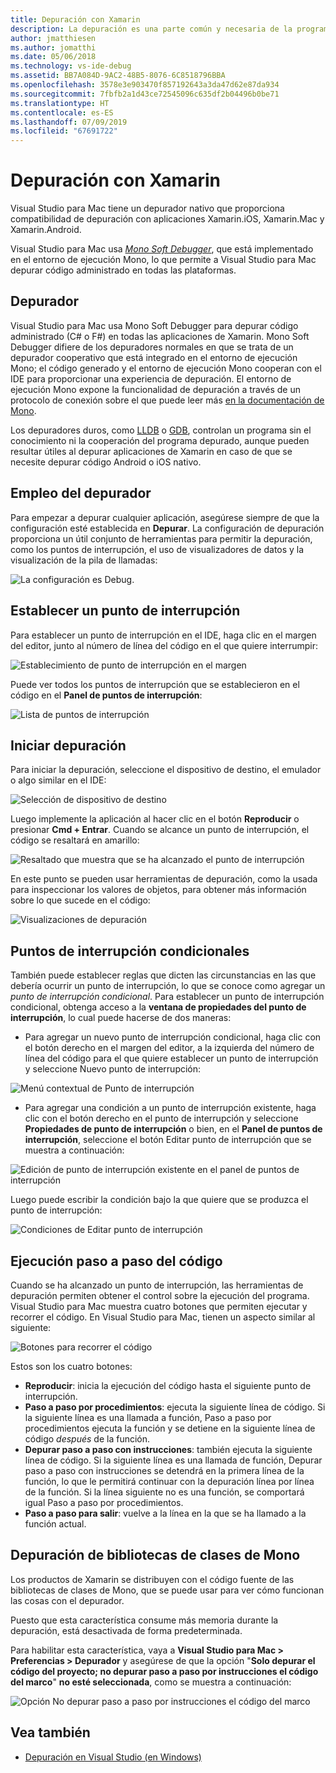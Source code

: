 ```yaml
---
title: Depuración con Xamarin
description: La depuración es una parte común y necesaria de la programación. Como IDE consolidado, Visual Studio para Mac contiene un completo conjunto de características para facilitar la depuración. En este artículo se explica cómo usar todo el potencial de depuración de Visual Studio para Mac, desde la depuración segura a la visualización de datos.
author: jmatthiesen
ms.author: jomatthi
ms.date: 05/06/2018
ms.technology: vs-ide-debug
ms.assetid: BB7A084D-9AC2-48B5-8076-6C8518796BBA
ms.openlocfilehash: 3578e3e903470f857192643a3da47d62e87da934
ms.sourcegitcommit: 7fbfb2a1d43ce72545096c635df2b04496b0be71
ms.translationtype: HT
ms.contentlocale: es-ES
ms.lasthandoff: 07/09/2019
ms.locfileid: "67691722"
---
```

# <a name="debugging-with-xamarin"></a>Depuración con Xamarin

Visual Studio para Mac tiene un depurador nativo que proporciona compatibilidad de depuración con aplicaciones Xamarin.iOS, Xamarin.Mac y Xamarin.Android.

Visual Studio para Mac usa [*Mono Soft Debugger*](http://www.mono-project.com/docs/advanced/runtime/docs/soft-debugger/), que está implementado en el entorno de ejecución Mono, lo que permite a Visual Studio para Mac depurar código administrado en todas las plataformas.

## <a name="the-debugger"></a>Depurador

Visual Studio para Mac usa Mono Soft Debugger para depurar código administrado (C# o F#) en todas las aplicaciones de Xamarin. Mono Soft Debugger difiere de los depuradores normales en que se trata de un depurador cooperativo que está integrado en el entorno de ejecución Mono; el código generado y el entorno de ejecución Mono cooperan con el IDE para proporcionar una experiencia de depuración. El entorno de ejecución Mono expone la funcionalidad de depuración a través de un protocolo de conexión sobre el que puede leer más [en la documentación de Mono](http://www.mono-project.com/docs/advanced/runtime/docs/soft-debugger-wire-format/).

Los depuradores duros, como [LLDB]( http://lldb.llvm.org/index.html) o [GDB]( https://www.gnu.org/software/gdb/), controlan un programa sin el conocimiento ni la cooperación del programa depurado, aunque pueden resultar útiles al depurar aplicaciones de Xamarin en caso de que se necesite depurar código Android o iOS nativo.

## <a name="using-the-debugger"></a>Empleo del depurador

Para empezar a depurar cualquier aplicación, asegúrese siempre de que la configuración esté establecida en **Depurar**. La configuración de depuración proporciona un útil conjunto de herramientas para permitir la depuración, como los puntos de interrupción, el uso de visualizadores de datos y la visualización de la pila de llamadas:

![La configuración es Debug.](media/debugging-image_0.png)

## <a name="setting-a-breakpoint"></a>Establecer un punto de interrupción

Para establecer un punto de interrupción en el IDE, haga clic en el margen del editor, junto al número de línea del código en el que quiere interrumpir:

![Establecimiento de punto de interrupción en el margen](media/debugging-image0.png)

Puede ver todos los puntos de interrupción que se establecieron en el código en el  **Panel de puntos de interrupción**:

![Lista de puntos de interrupción](media/debugging-image0a.png)

## <a name="start-debugging"></a>Iniciar depuración

Para iniciar la depuración, seleccione el dispositivo de destino, el emulador o algo similar en el IDE:

![Selección de dispositivo de destino](media/debugging-image1.png)

Luego implemente la aplicación al hacer clic en el botón **Reproducir** o presionar **Cmd + Entrar**. Cuando se alcance un punto de interrupción, el código se resaltará en amarillo:

![Resaltado que muestra que se ha alcanzado el punto de interrupción](media/debugging-image2.png)

En este punto se pueden usar herramientas de depuración, como la usada para inspeccionar los valores de objetos, para obtener más información sobre lo que sucede en el código:

![Visualizaciones de depuración](media/debugging-image3.png)

## <a name="conditional-breakpoints"></a>Puntos de interrupción condicionales

También puede establecer reglas que dicten las circunstancias en las que debería ocurrir un punto de interrupción, lo que se conoce como agregar un *punto de interrupción condicional*. Para establecer un punto de interrupción condicional, obtenga acceso a la **ventana de propiedades del punto de interrupción**, lo cual puede hacerse de dos maneras:

* Para agregar un nuevo punto de interrupción condicional, haga clic con el botón derecho en el margen del editor, a la izquierda del número de línea del código para el que quiere establecer un punto de interrupción y seleccione Nuevo punto de interrupción:

 ![Menú contextual de Punto de interrupción](media/debugging-image4.png)

* Para agregar una condición a un punto de interrupción existente, haga clic con el botón derecho en el punto de interrupción y seleccione **Propiedades de punto de interrupción** o bien, en el **Panel de puntos de interrupción**, seleccione el botón Editar punto de interrupción que se muestra a continuación:

 ![Edición de punto de interrupción existente en el panel de puntos de interrupción](media/debugging-image5.png)

Luego puede escribir la condición bajo la que quiere que se produzca el punto de interrupción:

 ![Condiciones de Editar punto de interrupción](media/debugging-image6.png)

## <a name="stepping-through-code"></a>Ejecución paso a paso del código

Cuando se ha alcanzado un punto de interrupción, las herramientas de depuración permiten obtener el control sobre la ejecución del programa. Visual Studio para Mac muestra cuatro botones que permiten ejecutar y recorrer el código. En Visual Studio para Mac, tienen un aspecto similar al siguiente:

 ![Botones para recorrer el código](media/debugging-image7.png)

Estos son los cuatro botones:

* **Reproducir**: inicia la ejecución del código hasta el siguiente punto de interrupción.
* **Paso a paso por procedimientos**: ejecuta la siguiente línea de código. Si la siguiente línea es una llamada a función, Paso a paso por procedimientos ejecuta la función y se detiene en la siguiente línea de código *después* de la función.
* **Depurar paso a paso con instrucciones**: también ejecuta la siguiente línea de código. Si la siguiente línea es una llamada de función, Depurar paso a paso con instrucciones se detendrá en la primera línea de la función, lo que le permitirá continuar con la depuración línea por línea de la función. Si la línea siguiente no es una función, se comportará igual Paso a paso por procedimientos.
* **Paso a paso para salir**: vuelve a la línea en la que se ha llamado a la función actual.

## <a name="debugging-monos-class-libraries"></a>Depuración de bibliotecas de clases de Mono

Los productos de Xamarin se distribuyen con el código fuente de las bibliotecas de clases de Mono, que se puede usar para ver cómo funcionan las cosas con el depurador.

Puesto que esta característica consume más memoria durante la depuración, está desactivada de forma predeterminada.

Para habilitar esta característica, vaya a **Visual Studio para Mac > Preferencias > Depurador** y asegúrese de que la opción "**Solo depurar el código del proyecto; no depurar paso a paso por instrucciones el código del marco**" **no esté seleccionada**, como se muestra a continuación:

![Opción No depurar paso a paso por instrucciones el código del marco](media/debugging-image8.png)

## <a name="see-also"></a>Vea también

- [Depuración en Visual Studio (en Windows)](/visualstudio/debugger/)
